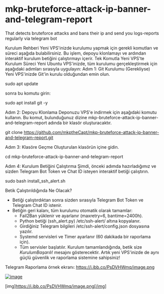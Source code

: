 # mkp-bruteforce-attack-ip-banner-and-telegram-report
That detects bruteforce attacks and bans their ip  and send you logs-reports regularly via telegram bot

Kurulum Rehberi
Yeni VPS'inizde kurulumu yapmak için gerekli komutları ve süreci aşağıda bulabilirsiniz. Bu işlem, depoyu klonlamayı ve ardından interaktif kurulum betiğini çalıştırmayı içerir.
Tek Komutla Yeni VPS'te Kurulum Süreci
Yeni Ubuntu VPS'inizde, tüm kurulumu gerçekleştirmek için aşağıdaki adımları sırasıyla uygulayın:
Adım 1: Git Kurulumu (Gerekliyse)
Yeni VPS'inizde Git'in kurulu olduğundan emin olun.

sudo apt update

sonra bu komutu girin:

sudo apt install git -y

Adım 2: Depoyu Klonlama
Deponuzu VPS'e indirmek için aşağıdaki komutu kullanın. Bu komut, bulunduğunuz dizine mkp-bruteforce-attack-ip-banner-and-telegram-report adında bir klasör oluşturacaktır.


git clone https://github.com/mkptheCapt/mkp-bruteforce-attack-ip-banner-and-telegram-report.git


Adım 3: Klasöre Geçme
Oluşturulan klasörün içine gidin.

cd mkp-bruteforce-attack-ip-banner-and-telegram-report

Adım 4: Kurulum Betiğini Çalıştırma
Şimdi, önceki adımda hazırladığımız ve sizden Telegram Bot Token ve Chat ID isteyen interaktif betiği çalıştırın.

sudo bash install_ssh_alert.sh

Betik Çalıştırıldığında Ne Olacak?
 * Betiği çalıştırdıktan sonra sizden sırasıyla Telegram Bot Token ve Telegram Chat ID istenir.
 * Betiğin geri kalanı, tüm kurulumu otomatik olarak tamamlar:
   * Fail2Ban yüklenir ve ayarlanır (maxretry=6, bantime=2400h).
   * Python betiği (ssh_alert.py) /etc/ssh-alert/ altına kopyalanır.
   * Girdiğiniz Telegram bilgileri /etc/ssh-alert/config.json dosyasına yazılır.
   * Systemd servisleri ve Timer ayarlanır (60 dakikada bir raporlama için).
   * Tüm servisler başlatılır.
Kurulum tamamlandığında, betik size $Kurulum Başarılı!$ mesajını gösterecektir.
Artık yeni VPS'inizde de aynı güçlü güvenlik ve raporlama sistemine sahipsiniz!

Telegram Raporlama örnek ekranı:  https://i.ibb.co/PsDVHWmq/image.png


<a href="https://ibb.co/V0wk4Cjf"><img src="https://i.ibb.co/PsDVHWmq/image.png" alt="image" border="0"></a>


[img]https://i.ibb.co/PsDVHWmq/image.png[/img]
